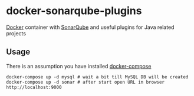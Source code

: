 docker-sonarqube-plugins
========================

[Docker](https://www.docker.com/) container with [SonarQube](http://www.sonarqube.org/) and useful plugins for Java related projects

Usage
--------------

There is an assumption you have installed [docker-compose](https://docs.docker.com/compose/) 

    docker-compose up -d mysql # wait a bit till MySQL DB will be created
    docker-compose up -d sonar # after start open URL in browser http://localhost:9000
